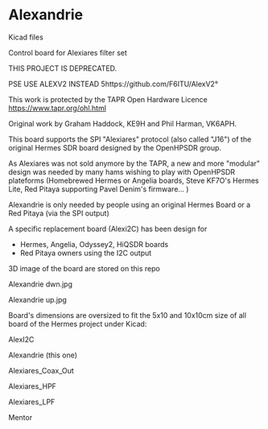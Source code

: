 # Alexandrie

Kicad files

Control board for Alexiares filter set

THIS PROJECT IS DEPRECATED.

PSE USE ALEXV2 INSTEAD 5https://github.com/F6ITU/AlexV2°

This work is protected by the TAPR Open Hardware Licence https://www.tapr.org/ohl.html

Original work by Graham Haddock, KE9H and Phil Harman, VK6APH.

This board supports the SPI "Alexiares" protocol (also called "J16") of 
the original Hermes SDR board designed by the OpenHPSDR group.

As Alexiares was not sold anymore by the TAPR, a new and more "modular" 
design was needed by many hams wishing to play with OpenHPSDR plateforms
(Homebrewed Hermes or Angelia boards, Steve KF7O's Hermes Lite, Red Pitaya 
supporting Pavel Denim's firmware... ) 

Alexandrie is only needed by people using an original 
Hermes Board or a Red Pitaya (via the SPI output)

A specific replacement board (Alexi2C) has been design for 

* Hermes, Angelia, Odyssey2, HiQSDR boards
*  Red Pitaya owners using the I2C output

3D image of the board are stored on this repo

Alexandrie dwn.jpg

Alexandrie up.jpg


Board's dimensions are oversized to fit the 5x10 and 10x10cm 
size of all board of the Hermes project under Kicad: 

AlexI2C

Alexandrie (this one)

Alexiares_Coax_Out

Alexiares_HPF

Alexiares_LPF

Mentor

